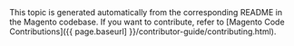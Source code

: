 <div class="bs-callout bs-callout-info" markdown="1">
This topic is generated automatically from the corresponding README in the Magento codebase.
If you want to contribute, refer to [Magento Code Contributions]({{ page.baseurl] }}/contributor-guide/contributing.html).
</div>